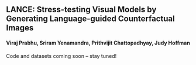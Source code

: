 ## LANCE: Stress-testing Visual Models by Generating Language-guided Counterfactual Images
#### Viraj Prabhu, Sriram Yenamandra, Prithvijit Chattopadhyay, Judy Hoffman

Code and datasets coming soon – stay tuned!
